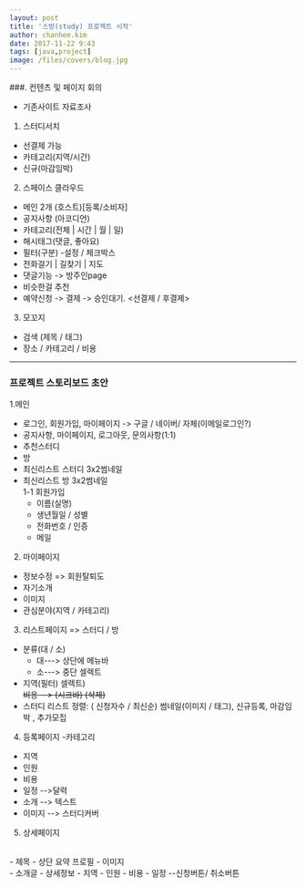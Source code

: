 ```yaml
---
layout: post
title: '스방(study) 프로젝트 시작'
author: chanhee.kim
date: 2017-11-22 9:43
tags: [java,project]
image: /files/covers/blog.jpg
---
```


###. 컨텐츠 및 페이지 회의

* 기존사이트 자료조사
1. 스터디서치
- 선결제 가능
- 카테고리(지역/시간)
- 신규(마감임박)
2. 스페이스 클라우드
- 메인 2개 (호스트)[등록/소비자]
- 공지사항 (아코디언)
- 카테고리(전체 | 시간 | 월 | 일)
- 해시태그(댓글, 좋아요)
- 필터(구분) -설정 / 체크박스
- 전화걸기 | 길찾기 | 지도
- 댓글기능 -> 방주인page
- 비슷한걸 추천
- 예약신청 -> 결제 -> 승인대기. <선결제 / 후결제>
3. 모꼬지
- 검색 (제목 / 태그)
- 장소 / 카테고리 / 비용

---

### 프로젝트 스토리보드 초안
1.메인
- 로그인, 회원가입, 마이페이지 -> 구글 / 네이버/ 자체(이메일로그인?)
- 공지사항, 마이페이지, 로그아웃, 문의사항(1:1)
- 추천스터디
- 방
- 최신리스트 스터디 3x2썸네일
- 최신리스트 방 3x2썸네일 <br>
 1-1 회원가입
   - 이름(실명)
   - 생년월일 / 성별
   - 전화번호 / 인증
   - 메일

2. 마이페이지
- 정보수정 => 회원탈퇴도
- 자기소개
- 이미지
- 관심분야(지역 / 카테고리)
3. 리스트페이지  => 스터디 / 방
- 분류(대 / 소)
  * 대---> 상단에 메뉴바   
  * 소---> 중단 셀렉트
-  지역(필터) 셀렉트)<br>
~~비용 --> (시크바) (삭제)~~
- 스터디 리스트  정렬: ( 신청자수 / 최신순)
  썸네일(이미지 / 태그), 신규등록, 마감임박 , 추가모집
4. 등록페이지
 -카테고리
 - 지역
 - 인원
 - 비용
 - 일정  -->달력
 - 소개  --> 텍스트
 - 이미지 --> 스터디커버
5. 상세페이지
<br>
- 제목
- 상단 요약 프로필
- 이미지
<br>
- 소개글
- 상세정보
- 지역
- 인원
- 비용
- 일정      --신청버튼/ 취소버튼
